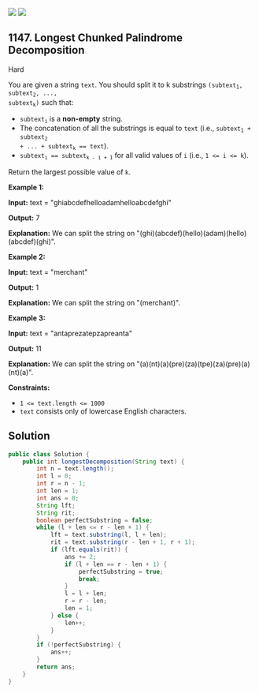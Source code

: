 [![](https://img.shields.io/github/stars/javadev/LeetCode-in-Java?label=Stars&style=flat-square)](https://github.com/javadev/LeetCode-in-Java)
[![](https://img.shields.io/github/forks/javadev/LeetCode-in-Java?label=Fork%20me%20on%20GitHub%20&style=flat-square)](https://github.com/javadev/LeetCode-in-Java/fork)

## 1147\. Longest Chunked Palindrome Decomposition

Hard

You are given a string `text`. You should split it to k substrings <code>(subtext<sub>1</sub>, subtext<sub>2</sub>, ..., subtext<sub>k</sub>)</code> such that:

*   <code>subtext<sub>i</sub></code> is a **non-empty** string.
*   The concatenation of all the substrings is equal to `text` (i.e., <code>subtext<sub>1</sub> + subtext<sub>2</sub> + ... + subtext<sub>k</sub> == text</code>).
*   <code>subtext<sub>i</sub> == subtext<sub>k - i + 1</sub></code> for all valid values of `i` (i.e., `1 <= i <= k`).

Return the largest possible value of `k`.

**Example 1:**

**Input:** text = "ghiabcdefhelloadamhelloabcdefghi"

**Output:** 7

**Explanation:** We can split the string on "(ghi)(abcdef)(hello)(adam)(hello)(abcdef)(ghi)".

**Example 2:**

**Input:** text = "merchant"

**Output:** 1

**Explanation:** We can split the string on "(merchant)".

**Example 3:**

**Input:** text = "antaprezatepzapreanta"

**Output:** 11

**Explanation:** We can split the string on "(a)(nt)(a)(pre)(za)(tpe)(za)(pre)(a)(nt)(a)".

**Constraints:**

*   `1 <= text.length <= 1000`
*   `text` consists only of lowercase English characters.

## Solution

```java
public class Solution {
    public int longestDecomposition(String text) {
        int n = text.length();
        int l = 0;
        int r = n - 1;
        int len = 1;
        int ans = 0;
        String lft;
        String rit;
        boolean perfectSubstring = false;
        while (l + len <= r - len + 1) {
            lft = text.substring(l, l + len);
            rit = text.substring(r - len + 1, r + 1);
            if (lft.equals(rit)) {
                ans += 2;
                if (l + len == r - len + 1) {
                    perfectSubstring = true;
                    break;
                }
                l = l + len;
                r = r - len;
                len = 1;
            } else {
                len++;
            }
        }
        if (!perfectSubstring) {
            ans++;
        }
        return ans;
    }
}
```